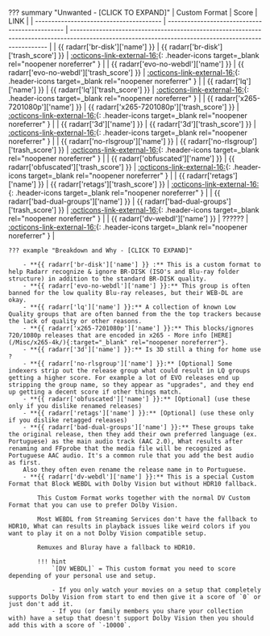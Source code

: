 ??? summary "Unwanted - [CLICK TO EXPAND]"
    | Custom Format                           | Score                                          | LINK                                                                                                                                                  |
    | --------------------------------------- | ---------------------------------------------- | ----------------------------------------------------------------------------------------------------------------------------------------------------- |
    | {{ radarr['br-disk']['name'] }}         | {{ radarr['br-disk']['trash_score'] }}         | [:octicons-link-external-16:](/Radarr/Radarr-collection-of-custom-formats/#br-disk){: .header-icons target=_blank rel="noopener noreferrer" }         |
    | {{ radarr['evo-no-webdl']['name'] }}    | {{ radarr['evo-no-webdl']['trash_score'] }}    | [:octicons-link-external-16:](/Radarr/Radarr-collection-of-custom-formats/#evo-no-webdl){: .header-icons target=_blank rel="noopener noreferrer" }    |
    | {{ radarr['lq']['name'] }}              | {{ radarr['lq']['trash_score'] }}              | [:octicons-link-external-16:](/Radarr/Radarr-collection-of-custom-formats/#lq){: .header-icons target=_blank rel="noopener noreferrer" }              |
    | {{ radarr['x265-7201080p']['name'] }}   | {{ radarr['x265-7201080p']['trash_score'] }}   | [:octicons-link-external-16:](/Radarr/Radarr-collection-of-custom-formats/#x265-7201080p){: .header-icons target=_blank rel="noopener noreferrer" }   |
    | {{ radarr['3d']['name'] }}              | {{ radarr['3d']['trash_score'] }}              | [:octicons-link-external-16:](/Radarr/Radarr-collection-of-custom-formats/#3d){: .header-icons target=_blank rel="noopener noreferrer" }              |
    | {{ radarr['no-rlsgroup']['name'] }}     | {{ radarr['no-rlsgroup']['trash_score'] }}     | [:octicons-link-external-16:](/Radarr/Radarr-collection-of-custom-formats/#no-rlsgroup){: .header-icons target=_blank rel="noopener noreferrer" }     |
    | {{ radarr['obfuscated']['name'] }}      | {{ radarr['obfuscated']['trash_score'] }}      | [:octicons-link-external-16:](/Radarr/Radarr-collection-of-custom-formats/#obfuscated){: .header-icons target=_blank rel="noopener noreferrer" }      |
    | {{ radarr['retags']['name'] }}          | {{ radarr['retags']['trash_score'] }}          | [:octicons-link-external-16:](/Radarr/Radarr-collection-of-custom-formats/#retags){: .header-icons target=_blank rel="noopener noreferrer" }          |
    | {{ radarr['bad-dual-groups']['name'] }} | {{ radarr['bad-dual-groups']['trash_score'] }} | [:octicons-link-external-16:](/Radarr/Radarr-collection-of-custom-formats/#bad-dual-groups){: .header-icons target=_blank rel="noopener noreferrer" } |
    | {{ radarr['dv-webdl']['name'] }}        | ??????                                         | [:octicons-link-external-16:](/Radarr/Radarr-collection-of-custom-formats/#dv-webdl){: .header-icons target=_blank rel="noopener noreferrer" }        |
    
    ??? example "Breakdown and Why - [CLICK TO EXPAND]"

        - **{{ radarr['br-disk']['name'] }} :** This is a custom format to help Radarr recognize & ignore BR-DISK (ISO's and Blu-ray folder structure) in addition to the standard BR-DISK quality.
        - **{{ radarr['evo-no-webdl']['name'] }}:** This group is often banned for the low quality Blu-ray releases, but their WEB-DL are okay.
        - **{{ radarr['lq']['name'] }}:** A collection of known Low Quality groups that are often banned from the the top trackers because the lack of quality or other reasons.
        - **{{ radarr['x265-7201080p']['name'] }}:** This blocks/ignores 720/1080p releases that are encoded in x265 - More info [HERE](/Misc/x265-4k/){:target="_blank" rel="noopener noreferrer"}.
        - **{{ radarr['3d']['name'] }}:** Is 3D still a thing for home use ?
        - **{{ radarr['no-rlsgroup']['name'] }}:** [Optional] Some indexers strip out the release group what could result in LQ groups getting a higher score. For example a lot of EVO releases end up stripping the group name, so they appear as "upgrades", and they end up getting a decent score if other things match.
        - **{{ radarr['obfuscated']['name'] }}:** [Optional] (use these only if you dislike renamed releases)
        - **{{ radarr['retags']['name'] }}:** [Optional] (use these only if you dislike retagged releases)
        - **{{ radarr['bad-dual-groups']['name'] }}:** These groups take the original release, then they add their own preferred language (ex. Portuguese) as the main audio track (AAC 2.0), What results after renaming and FFprobe that the media file will be recognized as Portuguese AAC audio. It's a common rule that you add the best audio as first.
        Also they often even rename the release name in to Portuguese.
        - **{{ radarr['dv-webdl']['name'] }}:** This is a special Custom Format that Block WEBDL with Dolby Vision but without HDR10 fallback.

            This Custom Format works together with the normal DV Custom Format that you can use to prefer Dolby Vision.

            Most WEBDL from Streaming Services don't have the fallback to HDR10, What can results in playback issues like weird colors if you want to play it on a not Dolby Vision compatible setup.

            Remuxes and Bluray have a fallback to HDR10.

            !!! hint
                `[DV WEBDL]` = This custom format you need to score depending of your personal use and setup.

                - If you only watch your movies on a setup that completely supports Dolby Vision from start to end then give it a score of `0` or just don't add it.
                - If you (or family members you share your collection with) have a setup that doesn't support Dolby Vision then you should add this with a score of `-10000`.